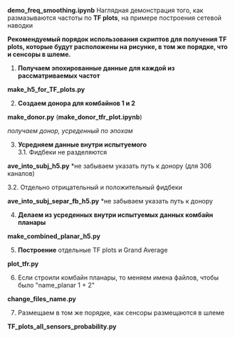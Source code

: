 **demo_freq_smoothing.ipynb** Наглядная демонстрация того, как размазываются частоты по **TF plots**, на примере построения сетевой наводки

**Рекомендуемый порядок использования скриптов для получения TF plots, которые будут расположены на рисунке, в том же порядке, что и сенсоры в шлеме.**

1.  **Получаем эпохированные данные для каждой из рассматриваемых частот**

**make_h5_for_TF_plots.py**

2. **Создаем донора для комбайнов 1 и 2**  

**make_donor.py**
(**make_donor_tfr_plot.ipynb**)

*получаем донор, усреденный по эпохам*

3. **Усредняем данные внутри испытуемого**  
3.1. Фидбеки не разделяются

**ave_into_subj_h5.py**
*не забываем указать путь к донору (для 306 каналов)

3.2. Отдельно отрицательный и положительный фидбеки

**ave_into_subj_separ_fb_h5.py**
*не забываем указать путь к донору

4. **Делаем из усреденных внутри испытуемых данных комбайн планары**

**make_combined_planar_h5.py**

5. **Построениe** отдельные TF plots и Grand Average

**plot_tfr.py**

6. Если строили комбайн планары, то меняем имена файлов, чтобы было "name_planar 1 + 2"

**change_files_name.py**

7. Размещаем в том же порядке, как сенсоры размещаются в шлеме

**TF_plots_all_sensors_probability.py**
